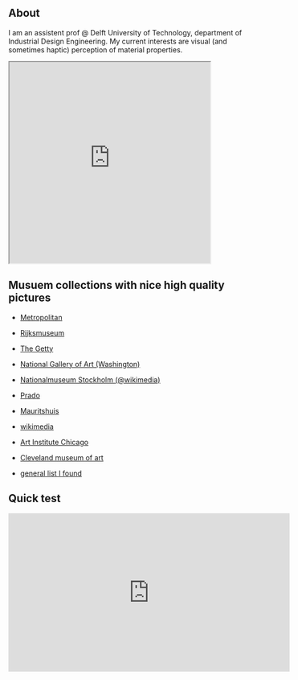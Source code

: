 ## About
I am an assistent prof @ Delft University of Technology, department of Industrial Design Engineering. My current interests are visual (and sometimes haptic) perception of material properties. 

<iframe src="https://editor.p5js.org/maartenwijntjes/embed/hxswz3AoR" width="400" height="400"></iframe>

## Musuem collections with nice high quality pictures

- [Metropolitan](https://www.metmuseum.org/art/collection/)
- [Rijksmuseum](https://www.rijksmuseum.nl/en/search)
- [The Getty](https://www.getty.edu/art/collection/)
- [National Gallery of Art (Washington)](https://www.nga.gov/collection/collection-search.html)
- [Nationalmuseum Stockholm (@wikimedia)](https://commons.wikimedia.org/wiki/Category:Media_contributed_by_Nationalmuseum_Stockholm:_2016-100)
- [Prado](https://www.museodelprado.es/en/the-collection)
- [Mauritshuis](https://www.mauritshuis.nl/en/explore/the-collection/search/)
- [wikimedia](https://commons.wikimedia.org/wiki/Main_Page)
- [Art Institute Chicago](https://www.artic.edu/collection)
- [Cleveland museum of art](http://www.clevelandart.org/)

- [general list I found](http://www.openculture.com/2016/05/1-8-million-free-works-of-art-from-world-class-museums-a-meta-list.html)

## Quick test

<iframe width="560" height="315" src="https://www.youtube.com/embed/RnS0YNuLfQQ?start=178" frameborder="0" allow="accelerometer; autoplay; encrypted-media; gyroscope; picture-in-picture" allowfullscreen></iframe>